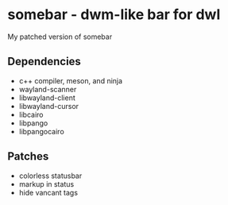 # somebar - dwm-like bar for dwl
My patched version of somebar

## Dependencies

* c++ compiler, meson, and ninja
* wayland-scanner
* libwayland-client
* libwayland-cursor
* libcairo
* libpango
* libpangocairo


## Patches
- colorless statusbar
- markup in status
- hide vancant tags

